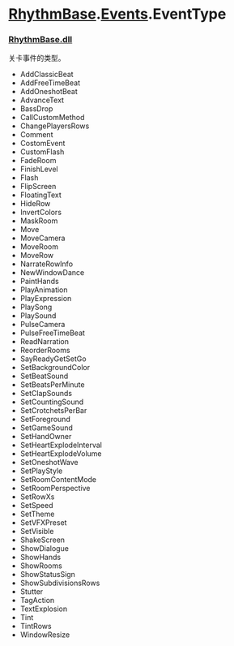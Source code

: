 # [RhythmBase](../../RadiationTherapy.md).[Events](../namespace/Events.md).EventType    




### [RhythmBase.dll](../assembly/RhythmBase.md)  
关卡事件的类型。    
  
- AddClassicBeat  
- AddFreeTimeBeat  
- AddOneshotBeat  
- AdvanceText  
- BassDrop  
- CallCustomMethod  
- ChangePlayersRows  
- Comment  
- CostomEvent  
- CustomFlash  
- FadeRoom  
- FinishLevel  
- Flash  
- FlipScreen  
- FloatingText  
- HideRow  
- InvertColors  
- MaskRoom  
- Move  
- MoveCamera  
- MoveRoom  
- MoveRow  
- NarrateRowInfo  
- NewWindowDance  
- PaintHands  
- PlayAnimation  
- PlayExpression  
- PlaySong  
- PlaySound  
- PulseCamera  
- PulseFreeTimeBeat  
- ReadNarration  
- ReorderRooms  
- SayReadyGetSetGo  
- SetBackgroundColor  
- SetBeatSound  
- SetBeatsPerMinute  
- SetClapSounds  
- SetCountingSound  
- SetCrotchetsPerBar  
- SetForeground  
- SetGameSound  
- SetHandOwner  
- SetHeartExplodeInterval  
- SetHeartExplodeVolume  
- SetOneshotWave  
- SetPlayStyle  
- SetRoomContentMode  
- SetRoomPerspective  
- SetRowXs  
- SetSpeed  
- SetTheme  
- SetVFXPreset  
- SetVisible  
- ShakeScreen  
- ShowDialogue  
- ShowHands  
- ShowRooms  
- ShowStatusSign  
- ShowSubdivisionsRows  
- Stutter  
- TagAction  
- TextExplosion  
- Tint  
- TintRows  
- WindowResize  